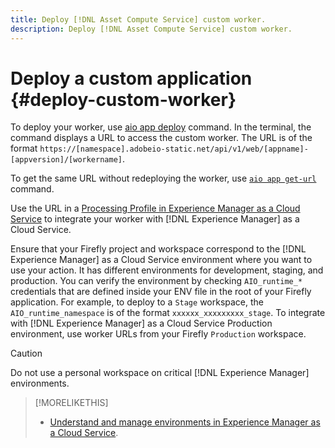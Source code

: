 ```yaml
---
title: Deploy [!DNL Asset Compute Service] custom worker.
description: Deploy [!DNL Asset Compute Service] custom worker.
---
```


# Deploy a custom application {#deploy-custom-worker}

To deploy your worker, use [aio app deploy](https://github.com/adobe/aio-cli#aio-appdeploy) command. In the terminal, the command displays a URL to access the custom worker. The URL is of the format `https://[namespace].adobeio-static.net/api/v1/web/[appname]-[appversion]/[workername]`.

To get the same URL without redeploying the worker, use [`aio app get-url`](https://github.com/adobe/aio-cli#aio-appget-url-action) command.

Use the URL in a [Processing Profile in Experience Manager as a Cloud Service](https://docs.adobe.com/content/help/en/experience-manager-cloud-service/assets/manage/asset-microservices-configure-and-use.html) to integrate your worker with [!DNL Experience Manager] as a Cloud Service.

Ensure that your Firefly project and workspace correspond to the [!DNL Experience Manager] as a Cloud Service environment where you want to use your action. It has different environments for development, staging, and production. You can verify the environment by checking `AIO_runtime_*` credentials that are defined inside your ENV file in the root of your Firefly application. For example, to deploy to a `Stage` workspace, the `AIO_runtime_namespace` is of the format `xxxxxx_xxxxxxxxx_stage`. To integrate with [!DNL Experience Manager] as a Cloud Service Production environment, use worker URLs from your Firefly `Production` workspace.

>[!CAUTION]
>
>Do not use a personal workspace on critical [!DNL Experience Manager] environments.

>[!MORELIKETHIS]
>
>* [Understand and manage environments in Experience Manager as a Cloud Service](https://docs.adobe.com/content/help/en/experience-manager-cloud-service/implementing/using-cloud-manager/manage-environments.html).
